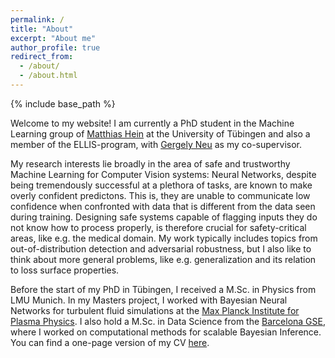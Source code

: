 ```yaml
---
permalink: /
title: "About"
excerpt: "About me"
author_profile: true
redirect_from: 
  - /about/
  - /about.html
---
```


{% include base_path %}

Welcome to my website! I am currently a PhD student in the Machine Learning group of [Matthias Hein](https://uni-tuebingen.de/fakultaeten/mathematisch-naturwissenschaftliche-fakultaet/fachbereiche/informatik/lehrstuehle/maschinelles-lernen/team/prof-dr-matthias-hein/) at the University of Tübingen and also a member of the ELLIS-program, with [Gergely Neu](http://cs.bme.hu/~gergo/) as my co-supervisor. 

My research interests lie broadly in the area of safe and trustworthy Machine Learning for Computer Vision systems: Neural Networks, despite being tremendously successful at a plethora of tasks, are known to make overly confident predictons. This is, they are unable to communicate low confidence when confronted with data that is different from the data seen during training. Designing safe systems capable of flagging inputs they do not know how to process properly, is therefore crucial for safety-critical areas, like e.g. the medical domain. My work typically includes topics from out-of-distribution detection and adversarial robustness, but I also like to think about more general problems, like e.g. generalization and its relation to loss surface properties. 

Before the start of my PhD in Tübingen, I received a M.Sc. in Physics from LMU Munich. In my Masters project, I worked with Bayesian Neural Networks for turbulent fluid simulations at the [Max Planck Institute for Plasma Physics](https://www.ipp.mpg.de/en). I also hold a M.Sc. in Data Science from the [Barcelona GSE](https://bse.eu/), where I worked on computational methods for scalable Bayesian Inference. You can find a one-page version of my CV [here](https://muellerm-95.github.io/files/CV.pdf).
